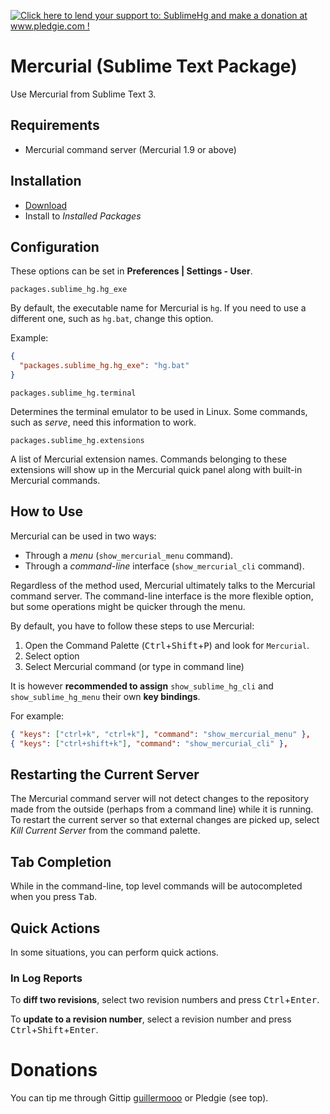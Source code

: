 <a href='http://www.pledgie.com/campaigns/19374'><img alt='Click here to lend your support to: SublimeHg and make a donation at www.pledgie.com !' src='http://www.pledgie.com/campaigns/19374.png?skin_name=chrome' border='0' /></a>

# Mercurial (Sublime Text Package)

Use Mercurial from Sublime Text 3.


## Requirements

* Mercurial command server (Mercurial 1.9 or above)


## Installation

- [Download](https://bitbucket.org/guillermooo/mercurial/downloads/Mercurial.sublime-package)
- Install to *Installed Packages*


## Configuration

These options can be set in **Preferences | Settings - User**.

`packages.sublime_hg.hg_exe`

By default, the executable name for Mercurial is `hg`. If you need to
use a different one, such as `hg.bat`, change this option.

Example:

```json
{
  "packages.sublime_hg.hg_exe": "hg.bat"
}
```

`packages.sublime_hg.terminal`

Determines the terminal emulator to be used in Linux. Some commands, such
as *serve*, need this information to work.

`packages.sublime_hg.extensions`

A list of Mercurial extension names. Commands belonging to these extensions
will show up in the Mercurial quick panel along with built-in Mercurial
commands.


## How to Use

Mercurial can be used in two ways:

- Through a *menu* (`show_mercurial_menu` command).
- Through a *command-line* interface (`show_mercurial_cli` command).

Regardless of the method used, Mercurial ultimately talks to the Mercurial
command server. The command-line interface is the more flexible option, but
some operations might be quicker through the menu.

By default, you have to follow these steps to use Mercurial:

1. Open the Command Palette (<kbd>Ctrl</kbd>+<kbd>Shift</kbd>+<kbd>P</kbd>) and look for `Mercurial`.
2. Select option
3. Select Mercurial command (or type in command line)

It is however **recommended to assign** `show_sublime_hg_cli` and
`show_sublime_hg_menu` their own **key bindings**.

For example:

```json
{ "keys": ["ctrl+k", "ctrl+k"], "command": "show_mercurial_menu" },
{ "keys": ["ctrl+shift+k"], "command": "show_mercurial_cli" },
```

## Restarting the Current Server

The Mercurial command server will not detect changes to the repository made
from the outside (perhaps from a command line) while it is running. To restart
the current server so that external changes are picked up, select
*Kill Current Server* from the command palette.


## Tab Completion

While in the command-line, top level commands will be autocompleted when you
press <kbd>Tab</kbd>.


## Quick Actions

In some situations, you can perform quick actions.

### In Log Reports

To **diff two revisions**, select two revision numbers and press
<kbd>Ctrl</kbd>+<kbd>Enter</kbd>.

To **update to a revision number**, select a revision number and
press <kbd>Ctrl</kbd>+<kbd>Shift</kbd>+<kbd>Enter</kbd>.


Donations
=========

You can tip me through Gittip [guillermooo](http://www.gittip.com/guillermooo/) or Pledgie (see top).
	